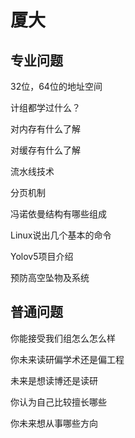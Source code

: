 # 厦大

## 专业问题

32位，64位的地址空间

计组都学过什么？

对内存有什么了解

对缓存有什么了解

流水线技术

分页机制

冯诺依曼结构有哪些组成

Linux说出几个基本的命令

Yolov5项目介绍

预防高空坠物及系统

## 普通问题

你能接受我们组怎么怎么样

你未来读研偏学术还是偏工程

未来是想读博还是读研

你认为自己比较擅长哪些

你未来想从事哪些方向

